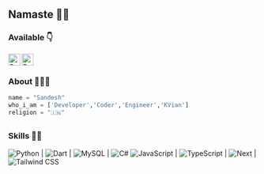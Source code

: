 ## Namaste 🙏🏻
### Available 👇
<p>
  <a href="https://www.linkedin.com/in/sandeshsg6/">
    <img align="left" alt="Sandesh LinkedIN" width="24px" src="https://cdn.jsdelivr.net/npm/simple-icons@v3/icons/linkedin.svg" />
    
   <a href="https://telegram.dog/dronefill">
    <img align="left" alt="Sandesh Telegram" width="24px" src="https://cdn.jsdelivr.net/npm/simple-icons@3.2.0/icons/telegram.svg" />
  </a>
</p>
</br>

##   
### About 🙋🏻‍♂️
```python
name = "Sandesh"
who_i_am = ['Developer','Coder','Engineer','KVian']
religion = "🇮🇳"
```

##
### Skills 👨‍💻

![Python](https://img.shields.io/badge/-Python-black?style=flat&logo=python) | 
![Dart](https://img.shields.io/badge/Dart%20-%20black?logo=dart) |
![MySQL](https://img.shields.io/badge/MySQL%20-%20black?logo=mysql) |
![C#](https://img.shields.io/badge/C%23%20-%20black?logo=csharp) 
![JavaScript](https://img.shields.io/badge/-JavaScript-black?style=flat&logo=javascript) |
![TypeScript](https://img.shields.io/badge/-TypeScript-black?style=flat&logo=typescript) | 
![Next](https://img.shields.io/badge/-Next.js-black?style=flat&logo=next.js) |
![Tailwind CSS](https://img.shields.io/badge/-TailwindCSS-black?style=flat&logo=tailwindcss)
</br>
</br>


